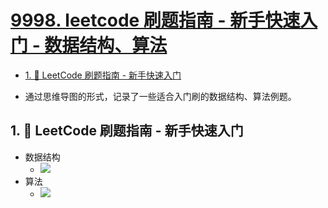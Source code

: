 # [9998. leetcode 刷题指南 - 新手快速入门 - 数据结构、算法](https://github.com/tnotesjs/TNotes.leetcode/tree/main/notes/9998.%20leetcode%20%E5%88%B7%E9%A2%98%E6%8C%87%E5%8D%97%20-%20%E6%96%B0%E6%89%8B%E5%BF%AB%E9%80%9F%E5%85%A5%E9%97%A8%20-%20%E6%95%B0%E6%8D%AE%E7%BB%93%E6%9E%84%E3%80%81%E7%AE%97%E6%B3%95)

<!-- region:toc -->

- [1. 📒 LeetCode 刷题指南 - 新手快速入门](#1--leetcode-刷题指南---新手快速入门)

<!-- endregion:toc -->

- 通过思维导图的形式，记录了一些适合入门刷的数据结构、算法例题。

## 1. 📒 LeetCode 刷题指南 - 新手快速入门

- 数据结构
  - ![](https://cdn.jsdelivr.net/gh/tnotesjs/imgs@main/2024-09-25-15-01-46.png)
- 算法
  - ![](https://cdn.jsdelivr.net/gh/tnotesjs/imgs@main/2024-09-25-15-02-56.png)
